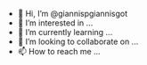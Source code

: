 - 👋 Hi, I’m @giannispgiannisgot
- 👀 I’m interested in ...
- 🌱 I’m currently learning ...
- 💞️ I’m looking to collaborate on ...
- 📫 How to reach me ...

<!---
giannispgiannisgot/giannispgiannisgot is a ✨ special ✨ repository because its `README.md` (this file) appears on your GitHub profile.
You can click the Preview link to take a look at your changes.
--->
